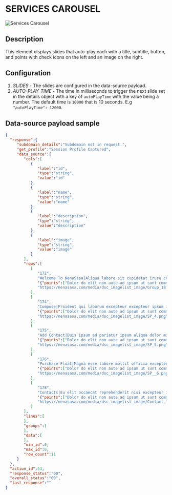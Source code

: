 # SERVICES CAROUSEL

![Services Carousel](https://i.postimg.cc/FKbNCrNK/serv-carousel.png)

## Description

This element displays slides that auto-play each with a title, subtitle, button, and points with check icons on the left and an image on the right.

## Configuration

1. *SLIDES* - The slides are configured in the data-source payload.
2. *AUTO-PLAY_TIME* - The time in milliseconds to trigger the next slide set in the details object with a key of `autoPlayTime` with the value being a number. The default time is `10000` that is 10 seconds. E.g `"autoPlayTime": 12000`.

## Data-source payload sample

``` json
{
  "response":{
     "subdomain_details":"Subdomain not in request.",
     "get_profile":"Session Profile Captured",
     "data_source":{
        "cols":[
           {
              "label":"id",
              "type":"string",
              "value":"id"
           },
           {
              "label":"name",
              "type":"string",
              "value":"name"
           },
           {
              "label":"description",
              "type":"string",
              "value":"description"
           },
           {
              "label":"image",
              "type":"string",
              "value":"image"
           }
        ],
        "rows":[
           [
              "172",
              "Welcome To NenaSasa|Aliqua labore sit cupidatat irure consectetur proident.",
              '{"points":["Dolor do elit non aute ad ipsum ut sunt commodo.","Ipsum nulla aliquip dolor eu officia.","Do amet tempor eu qui commodo duis velit magna quis."],"link":"https://nikobizz/1/0"}',
              "https://nenasasa.com/media/dsc_imagelist_image/Group_18.png"
           ],
           [
              "174",
              "Compose|Proident qui laborum excepteur excepteur ipsum ipsum non tempor irure sunt deserunt ipsum est.",
              '{"points":["Dolor do elit non aute ad ipsum ut sunt commodo.","Ipsum nulla aliquip dolor eu officia.","Do amet tempor eu qui commodo duis velit magna quis."],"link":"https://nikobizz/1/0"}',
              "https://nenasasa.com/media/dsc_imagelist_image/SP_4.png"
           ],
           [
              "175",
              "Add Contact|Duis ipsum ad pariatur ipsum aliqua dolor minim do elit ut.",
              '{"points":["Dolor do elit non aute ad ipsum ut sunt commodo.","Ipsum nulla aliquip dolor eu officia.","Do amet tempor eu qui commodo duis velit magna quis."],"link":"https://nikobizz/1/0"}',
              "https://nenasasa.com/media/dsc_imagelist_image/SP_5.png"
           ],
           [
              "176",
              "Purchase Float|Magna esse labore mollit officia excepteur non dolor esse nulla quis excepteur.",
              '{"points":["Dolor do elit non aute ad ipsum ut sunt commodo.","Ipsum nulla aliquip dolor eu officia.","Do amet tempor eu qui commodo duis velit magna quis."],"link":"https://nikobizz/1/0"}',
              "https://nenasasa.com/media/dsc_imagelist_image/SP__6.png"
           ],
           [
              "178",
              "Contacts|Eu elit occaecat reprehenderit nisi excepteur in cupidatat nostrud Lorem anim nulla.",
              '{"points":["Dolor do elit non aute ad ipsum ut sunt commodo.","Ipsum nulla aliquip dolor eu officia.","Do amet tempor eu qui commodo duis velit magna quis."],"link":"https://nikobizz/1/0"}',
              "https://nenasasa.com/media/dsc_imagelist_image/Contact_list.png"
           ]
        ],
        "lines":[
        ],
        "groups":[
        ],
        "data":[
        ],
        "min_id":0,
        "max_id":0,
        "row_count":11
     }
  },
  "action_id":53,
  "response_status":"00",
  "overall_status":"00",
  "last_response":""
}
```
